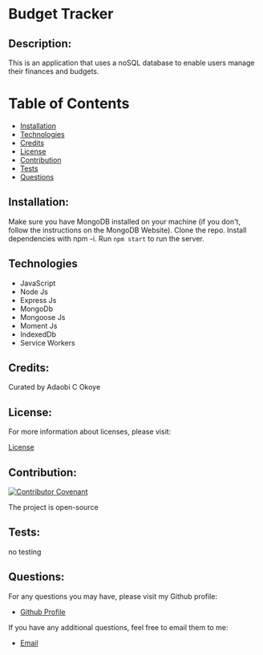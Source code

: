 # Budget Tracker
  
  ## Description:
  This is an application that uses a noSQL database to enable users manage their finances and budgets.

  # Table of Contents

  - [Installation](#installation)
  - [Technologies](#technologies)
  - [Credits](#credits)
  - [License](#license)
  - [Contribution](#contributing)
  - [Tests](#tests)
  - [Questions](#questions)

  ## Installation:

   Make sure you have MongoDB installed on your machine (if you don't, follow the instructions on the MongoDB Website). Clone the repo. Install dependencies with npm -i. Run ```npm start``` to run the server. 



## Technologies
  - JavaScript
  - Node Js
  - Express Js
  - MongoDb
  - Mongoose Js
  - Moment Js
  - IndexedDb
  - Service Workers

  ## Credits:

  Curated by Adaobi C Okoye


  ## License:

  For more information about licenses, please visit:

  [License](https://opensource.org/licenses/MIT)


  ## Contribution:

  [![Contributor Covenant](https://img.shields.io/badge/Contributor%20Covenant-v2.0%20adopted-ff69b4.svg)](CODE_OF_CONDUCT.md)
  
  The project is open-source
  
  ## Tests:

  no testing

  
  ## Questions:

  For any questions you may have, please visit my Github profile:
  - [Github Profile](https://github.com/adokoye)

  If you have any additional questions, feel free to email them to me:
  - [Email](adaobi.okoye@ttuhsc.edu)
